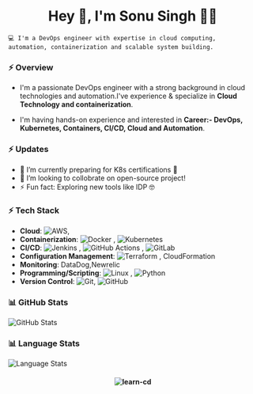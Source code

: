 
<h1 align="center">Hey 👋, I'm Sonu Singh 👨‍💻</h1>

    💻 I'm a DevOps engineer with expertise in cloud computing, automation, containerization and scalable system building.


### ⚡ Overview

- I'm a passionate DevOps engineer with a strong background in cloud technologies and automation.I've experience & specialize in **Cloud Technology and containerization**.

- I'm having hands-on experience and interested in **Career:- DevOps, Kubernetes, Containers, CI/CD, Cloud and Automation**.


### ⚡ Updates

- 🌱 I’m currently preparing for K8s certifications 🔭<br/>
- 👯 I’m looking to collobrate on open-source project!<br/>
- ⚡ Fun fact: Exploring new tools like IDP 🤓<br/>


### ⚡ Tech Stack 

- **Cloud**: ![AWS](https://img.shields.io/badge/Amazon_AWS-FF9900?style=for-the-badge&logo=amazonaws&logoColor=white&width=20&height=20),  
- **Containerization**: ![Docker](https://img.shields.io/badge/docker-%230db7ed.svg?style=for-the-badge&logo=docker&logoColor=white)
,    ![Kubernetes](https://img.shields.io/badge/kubernetes-%23326ce5.svg?style=for-the-badge&logo=kubernetes&logoColor=white)
- **CI/CD**: ![Jenkins](https://img.shields.io/badge/Jenkins-D24939?style=for-the-badge&logo=Jenkins&logoColor=white)
, ![GitHub Actions](https://img.shields.io/badge/-Github_Actions-2088FF?style=flat-square&logo=github-actions&logoColor=white)
, ![GitLab](https://img.shields.io/badge/GitLab-330F63?style=for-the-badge&logo=gitlab&logoColor=white)
- **Configuration Management**: ![Terraform](https://img.shields.io/badge/terraform-%235835CC.svg?style=for-the-badge&logo=terraform&logoColor=white)
, CloudFormation
- **Monitoring**: DataDog,Newrelic
- **Programming/Scripting**: ![Linux](https://img.shields.io/badge/Linux-FCC624?style=for-the-badge&logo=linux&logoColor=black&width=40&length=40)
,  ![Python](https://img.shields.io/badge/-Python-000?style=for-the-badge&logo=python&width=40&length=40)  
- **Version Control**:  ![Git](https://img.shields.io/badge/GIT-E44C30?style=for-the-badge&logo=git&logoColor=white&width=40&length=40),    ![GitHub](https://img.shields.io/badge/GitHub-100000?style=for-the-badge&logo=github&logoColor=white&width=40&length=40)


### 📊 GitHub Stats

![GitHub Stats](https://github-readme-stats.vercel.app/api?username=learn-cd&show_icons=true&include_all_commits=true&theme=radical)

### 📊 Language Stats
![Language Stats](https://github-readme-stats.vercel.app/api/top-langs/?username=learn-cd&show_icons=true&theme=radical)


#### <p align="center"> <img src="https://komarev.com/ghpvc/?username=learn-cd&label=Profile%20views&color=0e75b6&style=flat" alt="learn-cd" /> </p>
